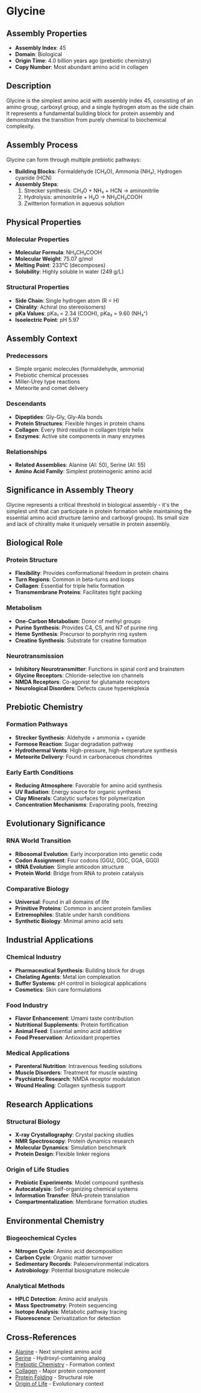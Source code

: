 # Glycine

## Assembly Properties
- **Assembly Index**: 45
- **Domain**: Biological
- **Origin Time**: 4.0 billion years ago (prebiotic chemistry)
- **Copy Number**: Most abundant amino acid in collagen

## Description

Glycine is the simplest amino acid with assembly index 45, consisting of an amino group, carboxyl group, and a single hydrogen atom as the side chain. It represents a fundamental building block for protein assembly and demonstrates the transition from purely chemical to biochemical complexity.

## Assembly Process

Glycine can form through multiple prebiotic pathways:
- **Building Blocks**: Formaldehyde (CH₂O), Ammonia (NH₃), Hydrogen cyanide (HCN)
- **Assembly Steps**:
  1. Strecker synthesis: CH₂O + NH₃ + HCN → aminonitrile
  2. Hydrolysis: aminonitrile + H₂O → NH₂CH₂COOH
  3. Zwitterion formation in aqueous solution

## Physical Properties

### Molecular Properties
- **Molecular Formula**: NH₂CH₂COOH
- **Molecular Weight**: 75.07 g/mol
- **Melting Point**: 233°C (decomposes)
- **Solubility**: Highly soluble in water (249 g/L)

### Structural Properties
- **Side Chain**: Single hydrogen atom (R = H)
- **Chirality**: Achiral (no stereoisomers)
- **pKa Values**: pKa₁ = 2.34 (COOH), pKa₂ = 9.60 (NH₃⁺)
- **Isoelectric Point**: pH 5.97

## Assembly Context

### Predecessors
- Simple organic molecules (formaldehyde, ammonia)
- Prebiotic chemical processes
- Miller-Urey type reactions
- Meteorite and comet delivery

### Descendants
- **Dipeptides**: Gly-Gly, Gly-Ala bonds
- **Protein Structures**: Flexible hinges in protein chains
- **Collagen**: Every third residue in collagen triple helix
- **Enzymes**: Active site components in many enzymes

### Relationships
- **Related Assemblies**: Alanine (AI: 50), Serine (AI: 55)
- **Amino Acid Family**: Simplest proteinogenic amino acid

## Significance in Assembly Theory

Glycine represents a critical threshold in biological assembly - it's the simplest unit that can participate in protein formation while maintaining the essential amino acid structure (amino and carboxyl groups). Its small size and lack of chirality make it uniquely versatile in protein assembly.

## Biological Role

### Protein Structure
- **Flexibility**: Provides conformational freedom in protein chains
- **Turn Regions**: Common in beta-turns and loops
- **Collagen**: Essential for triple helix formation
- **Transmembrane Proteins**: Facilitates tight packing

### Metabolism
- **One-Carbon Metabolism**: Donor of methyl groups
- **Purine Synthesis**: Provides C4, C5, and N7 of purine ring
- **Heme Synthesis**: Precursor to porphyrin ring system
- **Creatine Synthesis**: Substrate for creatine formation

### Neurotransmission
- **Inhibitory Neurotransmitter**: Functions in spinal cord and brainstem
- **Glycine Receptors**: Chloride-selective ion channels
- **NMDA Receptors**: Co-agonist for glutamate receptors
- **Neurological Disorders**: Defects cause hyperekplexia

## Prebiotic Chemistry

### Formation Pathways
- **Strecker Synthesis**: Aldehyde + ammonia + cyanide
- **Formose Reaction**: Sugar degradation pathway
- **Hydrothermal Vents**: High-pressure, high-temperature synthesis
- **Meteorite Delivery**: Found in carbonaceous chondrites

### Early Earth Conditions
- **Reducing Atmosphere**: Favorable for amino acid synthesis
- **UV Radiation**: Energy source for organic synthesis
- **Clay Minerals**: Catalytic surfaces for polymerization
- **Concentration Mechanisms**: Evaporating pools, freezing

## Evolutionary Significance

### RNA World Transition
- **Ribosomal Evolution**: Early incorporation into genetic code
- **Codon Assignment**: Four codons (GGU, GGC, GGA, GGG)
- **tRNA Evolution**: Simple anticodon structure
- **Protein World**: Bridge from RNA to protein catalysis

### Comparative Biology
- **Universal**: Found in all domains of life
- **Primitive Proteins**: Common in ancient protein families
- **Extremophiles**: Stable under harsh conditions
- **Synthetic Biology**: Minimal amino acid sets

## Industrial Applications

### Chemical Industry
- **Pharmaceutical Synthesis**: Building block for drugs
- **Chelating Agents**: Metal ion complexation
- **Buffer Systems**: pH control in biological applications
- **Cosmetics**: Skin care formulations

### Food Industry
- **Flavor Enhancement**: Umami taste contribution
- **Nutritional Supplements**: Protein fortification
- **Animal Feed**: Essential amino acid additive
- **Food Preservation**: Antioxidant properties

### Medical Applications
- **Parenteral Nutrition**: Intravenous feeding solutions
- **Muscle Disorders**: Treatment for muscle wasting
- **Psychiatric Research**: NMDA receptor modulation
- **Wound Healing**: Collagen synthesis support

## Research Applications

### Structural Biology
- **X-ray Crystallography**: Crystal packing studies
- **NMR Spectroscopy**: Protein dynamics research
- **Molecular Dynamics**: Simulation benchmark
- **Protein Design**: Flexible linker regions

### Origin of Life Studies
- **Prebiotic Experiments**: Model compound synthesis
- **Autocatalysis**: Self-organizing chemical systems
- **Information Transfer**: RNA-protein translation
- **Compartmentalization**: Membrane formation studies

## Environmental Chemistry

### Biogeochemical Cycles
- **Nitrogen Cycle**: Amino acid decomposition
- **Carbon Cycle**: Organic matter turnover
- **Sedimentary Records**: Paleoenvironmental indicators
- **Astrobiology**: Potential biosignature molecule

### Analytical Methods
- **HPLC Detection**: Amino acid analysis
- **Mass Spectrometry**: Protein sequencing
- **Isotope Analysis**: Metabolic pathway tracing
- **Fluorescence**: Derivatization for detection

## Cross-References

- [Alanine](/domains/biological/amino_acids/alanine.md) - Next simplest amino acid
- [Serine](/domains/biological/amino_acids/serine.md) - Hydroxyl-containing analog
- [Prebiotic Chemistry](/domains/biological/prebiotic/amino_acids.md) - Formation context
- [Collagen](/domains/biological/proteins/collagen.md) - Major protein component
- [Protein Folding](/theory/biochemistry/protein_folding.md) - Structural role
- [Origin of Life](/theory/biology/origin_of_life.md) - Evolutionary context